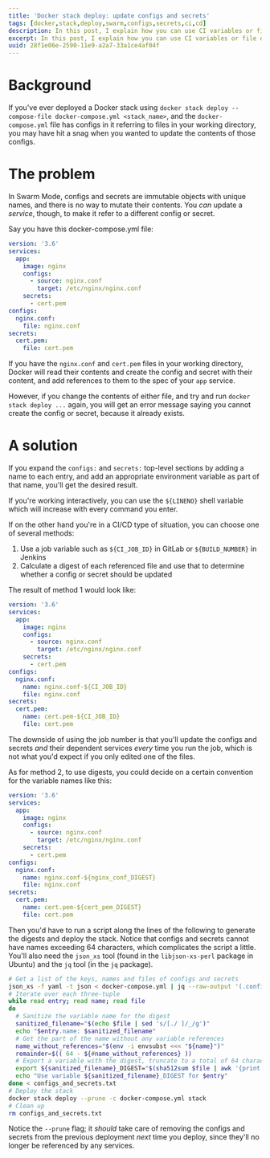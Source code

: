 ```yaml
---
title: 'Docker stack deploy: update configs and secrets'
tags: [docker,stack,deploy,swarm,configs,secrets,ci,cd]
description: In this post, I explain how you can use CI variables or file digests to update configs and secrets during docker stack deploy.
excerpt: In this post, I explain how you can use CI variables or file digests to update configs and secrets during docker stack deploy.
uuid: 28f1e06e-2590-11e9-a2a7-33a1ce4af04f
---
```


# Background

If you've ever deployed a Docker stack using `docker stack deploy --compose-file docker-compose.yml <stack_name>`, and the `docker-compose.yml` file has configs in it referring to files in your working directory, you may have hit a snag when you wanted to update the contents of those configs.

# The problem

In Swarm Mode, configs and secrets are immutable objects with unique names, and there is no way to mutate their contents. You _can_ update a _service_, though, to make it refer to a different config or secret.

Say you have this docker-compose.yml file:

```yaml
version: '3.6'
services:
  app:
    image: nginx
    configs:
      - source: nginx.conf
        target: /etc/nginx/nginx.conf
    secrets:
      - cert.pem
configs:
  nginx.conf:
    file: nginx.conf
secrets:
  cert.pem:
    file: cert.pem
```

If you have the `nginx.conf` and `cert.pem` files in your working directory, Docker will read their contents and create the config and secret with their content, and add references to them to the spec of your `app` service.

However, if you change the contents of either file, and try and run `docker stack deploy ...` again, you will get an error message saying you cannot create the config or secret, because it already exists.

# A solution

If you expand the `configs:` and `secrets:` top-level sections by adding a name to each entry, and add an appropriate environment variable as part of that name, you'll get the desired result.

If you're working interactively, you can use the `${LINENO}` shell variable which will increase with every command you enter.

If on the other hand you're in a CI/CD type of situation, you can choose one of several methods:

1. Use a job variable such as `${CI_JOB_ID}` in GitLab or `${BUILD_NUMBER}` in Jenkins
2. Calculate a digest of each referenced file and use that to determine whether a config or secret should be updated

The result of method 1 would look like:

```yaml
version: '3.6'
services:
  app:
    image: nginx
    configs:
      - source: nginx.conf
        target: /etc/nginx/nginx.conf
    secrets:
      - cert.pem
configs:
  nginx.conf:
    name: nginx.conf-${CI_JOB_ID}
    file: nginx.conf
secrets:
  cert.pem:
    name: cert.pem-${CI_JOB_ID}
    file: cert.pem
```

The downside of using the job number is that you'll update the configs and secrets _and_ their dependent services _every_ time you run the job, which is not what you'd expect if you only edited one of the files.

As for method 2, to use digests, you could decide on a certain convention for the variable names like this:

```yaml
version: '3.6'
services:
  app:
    image: nginx
    configs:
      - source: nginx.conf
        target: /etc/nginx/nginx.conf
    secrets:
      - cert.pem
configs:
  nginx.conf:
    name: nginx.conf-${nginx_conf_DIGEST}
    file: nginx.conf
secrets:
  cert.pem:
    name: cert.pem-${cert_pem_DIGEST}
    file: cert.pem
```

Then you'd have to run a script along the lines of the following to generate the digests and deploy the stack. Notice that configs and secrets cannot have names exceeding 64 characters, which complicates the script a little. You'll also need the `json_xs` tool (found in the `libjson-xs-perl` package in Ubuntu) and the `jq` tool (in the `jq` package).

```bash
# Get a list of the keys, names and files of configs and secrets
json_xs -f yaml -t json < docker-compose.yml | jq --raw-output '(.configs,.secrets) | to_entries | map(select(.value | has("file")) | .key, .value.name, .value.file)[]' > configs_and_secrets.txt
# Iterate over each three-tuple
while read entry; read name; read file
do
  # Sanitize the variable name for the digest
  sanitized_filename="$(echo $file | sed 's/[./ ]/_/g')"
  echo "$entry.name: $sanitized_filename"
  # Get the part of the name without any variable references
  name_without_references="$(env -i envsubst <<< "${name}")"
  remainder=$(( 64 - ${#name_without_references} ))
  # Export a variable with the digest, truncate to a total of 64 characters
  export ${sanitized_filename}_DIGEST="$(sha512sum $file | awk '{print $1}' | cut -c -${remainder})"
  echo "Use variable ${sanitized_filename}_DIGEST for $entry"
done < configs_and_secrets.txt
# Deploy the stack
docker stack deploy --prune -c docker-compose.yml stack
# Clean up
rm configs_and_secrets.txt
```

Notice the `--prune` flag; it _should_ take care of removing the configs and secrets from the previous deployment _next_ time you deploy, since they'll no longer be referenced by any services.